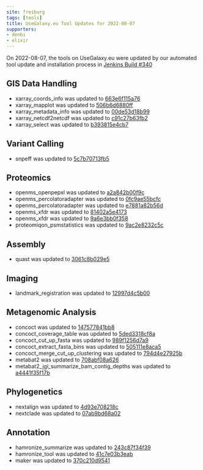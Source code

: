 ```yaml
---
site: freiburg
tags: [tools]
title: UseGalaxy.eu Tool Updates for 2022-08-07
supporters:
- denbi
- elixir
---
```


On 2022-08-07, the tools on UseGalaxy.eu were updated by our automated tool update and installation process in [Jenkins Build #340](https://build.galaxyproject.eu/job/usegalaxy-eu/job/install-tools/#340/)


## GIS Data Handling

- xarray_coords_info was updated to [663e6f115a76](https://toolshed.g2.bx.psu.edu/view/ecology/xarray_coords_info/663e6f115a76)
- xarray_mapplot was updated to [506b6d6880ff](https://toolshed.g2.bx.psu.edu/view/ecology/xarray_mapplot/506b6d6880ff)
- xarray_metadata_info was updated to [00de53d18b99](https://toolshed.g2.bx.psu.edu/view/ecology/xarray_metadata_info/00de53d18b99)
- xarray_netcdf2netcdf was updated to [c91c27b63fb2](https://toolshed.g2.bx.psu.edu/view/ecology/xarray_netcdf2netcdf/c91c27b63fb2)
- xarray_select was updated to [b393815e4cb7](https://toolshed.g2.bx.psu.edu/view/ecology/xarray_select/b393815e4cb7)

## Variant Calling

- snpeff was updated to [5c7b70713fb5](https://toolshed.g2.bx.psu.edu/view/iuc/snpeff/5c7b70713fb5)

## Proteomics

- openms_openpepxl was updated to [a2a842b00f9c](https://toolshed.g2.bx.psu.edu/view/galaxyp/openms_openpepxl/a2a842b00f9c)
- openms_percolatoradapter was updated to [0fc9ae55bcfc](https://toolshed.g2.bx.psu.edu/view/galaxyp/openms_percolatoradapter/0fc9ae55bcfc)
- openms_percolatoradapter was updated to [e7881a82b56d](https://toolshed.g2.bx.psu.edu/view/galaxyp/openms_percolatoradapter/e7881a82b56d)
- openms_xfdr was updated to [81402a5e4173](https://toolshed.g2.bx.psu.edu/view/galaxyp/openms_xfdr/81402a5e4173)
- openms_xfdr was updated to [9a6e3bb0f358](https://toolshed.g2.bx.psu.edu/view/galaxyp/openms_xfdr/9a6e3bb0f358)
- proteomiqon_psmstatistics was updated to [9ac2e8232c5c](https://toolshed.g2.bx.psu.edu/view/galaxyp/proteomiqon_psmstatistics/9ac2e8232c5c)

## Assembly

- quast was updated to [3061c8b029e5](https://toolshed.g2.bx.psu.edu/view/iuc/quast/3061c8b029e5)

## Imaging

- landmark_registration was updated to [12997d4c5b00](https://toolshed.g2.bx.psu.edu/view/imgteam/landmark_registration/12997d4c5b00)

## Metagenomic Analysis

- concoct was updated to [147577841bb8](https://toolshed.g2.bx.psu.edu/view/iuc/concoct/147577841bb8)
- concoct_coverage_table was updated to [5ded3318cf8a](https://toolshed.g2.bx.psu.edu/view/iuc/concoct_coverage_table/5ded3318cf8a)
- concoct_cut_up_fasta was updated to [989f1256d7a9](https://toolshed.g2.bx.psu.edu/view/iuc/concoct_cut_up_fasta/989f1256d7a9)
- concoct_extract_fasta_bins was updated to [505111e8aca5](https://toolshed.g2.bx.psu.edu/view/iuc/concoct_extract_fasta_bins/505111e8aca5)
- concoct_merge_cut_up_clustering was updated to [794d4e27925b](https://toolshed.g2.bx.psu.edu/view/iuc/concoct_merge_cut_up_clustering/794d4e27925b)
- metabat2 was updated to [708abf08a626](https://toolshed.g2.bx.psu.edu/view/iuc/metabat2/708abf08a626)
- metabat2_jgi_summarize_bam_contig_depths was updated to [a4441f35f17b](https://toolshed.g2.bx.psu.edu/view/iuc/metabat2_jgi_summarize_bam_contig_depths/a4441f35f17b)

## Phylogenetics

- nextalign was updated to [4d93e708218c](https://toolshed.g2.bx.psu.edu/view/iuc/nextalign/4d93e708218c)
- nextclade was updated to [07ab9bd68a02](https://toolshed.g2.bx.psu.edu/view/iuc/nextclade/07ab9bd68a02)

## Annotation

- hamronize_summarize was updated to [243c87f34f39](https://toolshed.g2.bx.psu.edu/view/iuc/hamronize_summarize/243c87f34f39)
- hamronize_tool was updated to [41c7e03b3eab](https://toolshed.g2.bx.psu.edu/view/iuc/hamronize_tool/41c7e03b3eab)
- maker was updated to [370c210d9541](https://toolshed.g2.bx.psu.edu/view/iuc/maker/370c210d9541)

